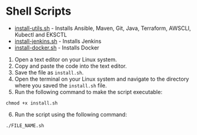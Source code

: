 # Shell Scripts 

- [install-utils.sh](/install-utils.sh) - Installs Ansible, Maven, Git, Java, Terraform, AWSCLI, Kubectl and EKSCTL
- [install-jenkins.sh](/install-jenkins.sh) - Installs Jenkins
- [install-docker.sh](/install-docker.sh) - Installs Docker

1. Open a text editor on your Linux system.
2. Copy and paste the code into the text editor.
3. Save the file as `install.sh`.
4. Open the terminal on your Linux system and navigate to the directory where you saved the `install.sh` file.
5. Run the following command to make the script executable:

```shell
chmod +x install.sh
```

6. Run the script using the following command:

```shell
./FILE_NAME.sh
```
